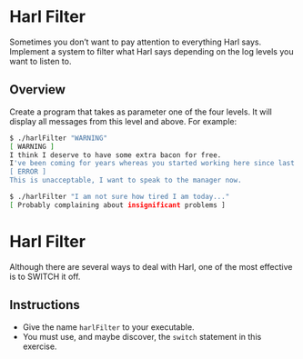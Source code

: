 # Harl Filter

Sometimes you don’t want to pay attention to everything Harl says. Implement a system to filter what Harl says depending on the log levels you want to listen to.

## Overview

Create a program that takes as parameter one of the four levels. It will display all messages from this level and above. For example:

```bash
$ ./harlFilter "WARNING"
[ WARNING ]
I think I deserve to have some extra bacon for free.
I've been coming for years whereas you started working here since last month.
[ ERROR ]
This is unacceptable, I want to speak to the manager now.
```
```bash
$ ./harlFilter "I am not sure how tired I am today..."
[ Probably complaining about insignificant problems ]
```
# Harl Filter

Although there are several ways to deal with Harl, one of the most effective is to SWITCH it off.

## Instructions

- Give the name `harlFilter` to your executable.
- You must use, and maybe discover, the `switch` statement in this exercise.

